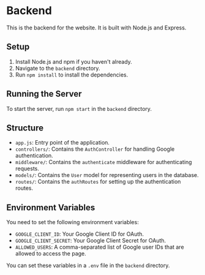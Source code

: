 # Backend

This is the backend for the website. It is built with Node.js and Express.

## Setup

1. Install Node.js and npm if you haven't already.
2. Navigate to the `backend` directory.
3. Run `npm install` to install the dependencies.

## Running the Server

To start the server, run `npm start` in the `backend` directory.

## Structure

- `app.js`: Entry point of the application.
- `controllers/`: Contains the `AuthController` for handling Google authentication.
- `middleware/`: Contains the `authenticate` middleware for authenticating requests.
- `models/`: Contains the `User` model for representing users in the database.
- `routes/`: Contains the `authRoutes` for setting up the authentication routes.

## Environment Variables

You need to set the following environment variables:

- `GOOGLE_CLIENT_ID`: Your Google Client ID for OAuth.
- `GOOGLE_CLIENT_SECRET`: Your Google Client Secret for OAuth.
- `ALLOWED_USERS`: A comma-separated list of Google user IDs that are allowed to access the page.

You can set these variables in a `.env` file in the `backend` directory.
